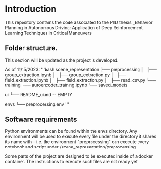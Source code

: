 # Introduction
This repository contains the code associated to the PhD thesis _Behavior Planning in Autonomous Driving: Application of Deep Reinforcement Learning Techniques in Critical Maneuvers.

## Folder structure.
This section will be updated as the project is developed.

As of 11/15/2023:
'''bash
scene_representation
├── preprocessing
│   ├── group_extraction.ipynb
│   ├── group_extraction.py
│   ├── field_extraction.ipynb
│   ├── field_extraction.py
│   ├── read_csv.py
└── training
    ├── autoencoder_training.ipynb
    └── saved_models

ui
└── README_ui.md -- EMPTY

envs
└── preprocessing.env
'''

## Software requirements
Python environments can be found within the envs directory. Any environment will be used to execute every file under the directory it shares its name with - i.e. the environment "preprocessing" can execute every notebook and script under /scene_representation/preprocessing.

Some parts of the project are designed to be executed inside of a docker container. The instructions to execute such files are not ready yet.



